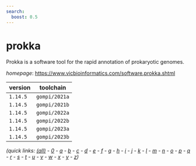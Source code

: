 ```yaml
---
search:
  boost: 0.5
---
```

# prokka

Prokka is a software tool for the rapid annotation of prokaryotic genomes.

*homepage*: <https://www.vicbioinformatics.com/software.prokka.shtml>

version | toolchain
--------|----------
``1.14.5`` | ``gompi/2021a``
``1.14.5`` | ``gompi/2021b``
``1.14.5`` | ``gompi/2022a``
``1.14.5`` | ``gompi/2022b``
``1.14.5`` | ``gompi/2023a``
``1.14.5`` | ``gompi/2023b``


*(quick links: [(all)](../index.md) - [0](../0/index.md) - [a](../a/index.md) - [b](../b/index.md) - [c](../c/index.md) - [d](../d/index.md) - [e](../e/index.md) - [f](../f/index.md) - [g](../g/index.md) - [h](../h/index.md) - [i](../i/index.md) - [j](../j/index.md) - [k](../k/index.md) - [l](../l/index.md) - [m](../m/index.md) - [n](../n/index.md) - [o](../o/index.md) - [p](../p/index.md) - [q](../q/index.md) - [r](../r/index.md) - [s](../s/index.md) - [t](../t/index.md) - [u](../u/index.md) - [v](../v/index.md) - [w](../w/index.md) - [x](../x/index.md) - [y](../y/index.md) - [z](../z/index.md))*

